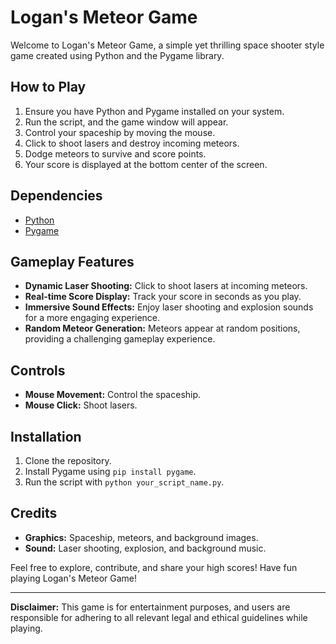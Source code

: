 # Logan's Meteor Game

Welcome to Logan's Meteor Game, a simple yet thrilling space shooter style game created using Python and the Pygame library.

## How to Play

1. Ensure you have Python and Pygame installed on your system.
2. Run the script, and the game window will appear.
3. Control your spaceship by moving the mouse.
4. Click to shoot lasers and destroy incoming meteors.
5. Dodge meteors to survive and score points.
6. Your score is displayed at the bottom center of the screen.

## Dependencies

- [Python](https://www.python.org/)
- [Pygame](https://www.pygame.org/)

## Gameplay Features

- **Dynamic Laser Shooting:** Click to shoot lasers at incoming meteors.
- **Real-time Score Display:** Track your score in seconds as you play.
- **Immersive Sound Effects:** Enjoy laser shooting and explosion sounds for a more engaging experience.
- **Random Meteor Generation:** Meteors appear at random positions, providing a challenging gameplay experience.

## Controls

- **Mouse Movement:** Control the spaceship.
- **Mouse Click:** Shoot lasers.

## Installation

1. Clone the repository.
2. Install Pygame using `pip install pygame`.
3. Run the script with `python your_script_name.py`.

## Credits

- **Graphics:** Spaceship, meteors, and background images.
- **Sound:** Laser shooting, explosion, and background music.

Feel free to explore, contribute, and share your high scores! Have fun playing Logan's Meteor Game!

---

**Disclaimer:** This game is for entertainment purposes, and users are responsible for adhering to all relevant legal and ethical guidelines while playing.
